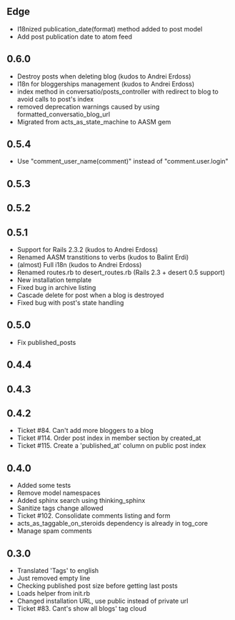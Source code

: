 Edge
----

* I18nized publication_date(format) method added to post model
* Add post publication date to atom feed

0.6.0
----

* Destroy posts when deleting blog (kudos to Andrei Erdoss)
* I18n for bloggerships management (kudos to Andrei Erdoss)
* index method in conversatio/posts_controller with redirect to blog to avoid calls to post's index
* removed deprecation warnings caused by using formatted_conversatio_blog_url
* Migrated from acts_as_state_machine to AASM gem


0.5.4
----
* Use "comment_user_name(comment)" instead of "comment.user.login"

0.5.3
----

0.5.2
----

0.5.1
----

* Support for Rails 2.3.2 (kudos to Andrei Erdoss)
* Renamed AASM transtitions to verbs (kudos to Balint Erdi)
* (almost) Full i18n (kudos to Andrei Erdoss)
* Renamed routes.rb to desert_routes.rb (Rails 2.3 + desert 0.5 support)
* New installation template
* Fixed bug in archive listing
* Cascade delete for post when a blog is destroyed
* Fixed bug with post's state handling


0.5.0
----
* Fix published\_posts

0.4.4
----

0.4.3
----

0.4.2
----
* Ticket #84. Can't add more bloggers to a blog
* Ticket #114. Order post index in member section by created_at
* Ticket #115. Create a 'published_at' column on public post index

0.4.0
----
* Added some tests
* Remove model namespaces
* Added sphinx search using thinking\_sphinx
* Sanitize tags change allowed
* Ticket #102. Consolidate comments listing and form
* acts\_as\_taggable\_on\_steroids dependency is already in tog\_core
* Manage spam comments

0.3.0
----
* Translated 'Tags' to english
* Just removed empty line
* Checking published post size before getting last posts
* Loads helper from init.rb
* Changed installation URL, use public instead of private url
* Ticket #83. Cant's show all blogs' tag cloud

